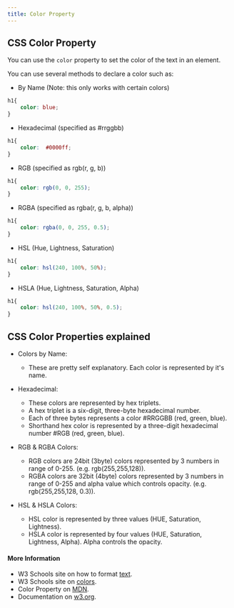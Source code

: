```yaml
---
title: Color Property
---
```


## CSS Color Property 


You can use the `color` property to set the color of the text in an element.  


You can use several methods to declare a color such as: 
* By Name (Note: this only works with certain colors)

```css
h1{
    color: blue;
}
```

* Hexadecimal (specified as #rrggbb)

```css
h1{ 
    color:  #0000ff;
} 
```

* RGB (specified as rgb(r, g, b))

```css
h1{
    color: rgb(0, 0, 255);
}
```

* RGBA (specified as rgba(r, g, b, alpha))

```css
h1{
    color: rgba(0, 0, 255, 0.5);
}
```

* HSL (Hue, Lightness, Saturation)
    
```css
h1{
    color: hsl(240, 100%, 50%);
}
```

* HSLA (Hue, Lightness, Saturation, Alpha)
    
```css
h1{
    color: hsl(240, 100%, 50%, 0.5);
}
```
## CSS Color Properties explained

* Colors by Name:
    - These are pretty self explanatory. Each color is represented by it's name.

* Hexadecimal:
    - These colors are represented by hex triplets. 
    - A hex triplet is a six-digit, three-byte hexadecimal number.
    - Each of three bytes represents a color #RRGGBB (red, green, blue).
    - Shorthand hex color is represented by a three-digit hexadecimal number #RGB (red, green, blue).
    
* RGB & RGBA Colors:
    - RGB colors are 24bit (3byte) colors represented by 3 numbers in range of 0-255. (e.g. rgb(255,255,128)).
    - RGBA colors are 32bit (4byte) colors represented by 3 numbers in range of 0-255 and alpha value which controls opacity. (e.g. rgb(255,255,128, 0.3)).
    
* HSL & HSLA Colors:
    - HSL color is represented by three values (HUE, Saturation, Lightness).
    - HSLA color is represented by four values (HUE, Saturation, Lightness, Alpha). Alpha controls the opacity.
    
#### More Information

* W3 Schools site on how to format <a href='https://www.w3schools.com/css/css_text.asp' target='_blank' rel='nofollow'>text</a>.
* W3 Schools site on <a href='https://www.w3schools.com/colors/default.asp' target='_blank' rel='nofollow'>colors</a>.
* Color Property on <a href='https://developer.mozilla.org/en-US/docs/Web/CSS/color' target='_blank' rel='nofollow'>MDN</a>.
* Documentation on <a href='https://www.w3.org/wiki/CSS/Properties/color' target='_blank' rel='nofollow'>w3.org</a>.
